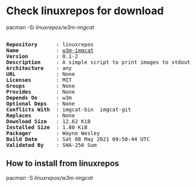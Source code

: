 # Check linuxrepos for download

pacman -Si *linuxrepos/w3m-imgcat*

<div class="highlight"><pre class="highlight"><text>
<b>Repository</b>      : linuxrepos
<b>Name</b>            : <a href="../../x86_64/w3m-imgcat-0.1-2-any.pkg.tar.zst">w3m-imgcat</a>
<b>Version</b>         : 0.1-2
<b>Description</b>     : A simple script to print images to stdout
<b>Architecture</b>    : any
<b>URL</b>             : None
<b>Licenses</b>        : MIT
<b>Groups</b>          : None
<b>Provides</b>        : None
<b>Depends On</b>      : w3m
<b>Optional Deps</b>   : None
<b>Conflicts With</b>  : imgcat-bin  imgcat-git
<b>Replaces</b>        : None
<b>Download Size</b>   : 12.62 KiB
<b>Installed Size</b>  : 1.80 KiB
<b>Packager</b>        : Wayne Wesley <wayne6324@gmail.com>
<b>Build Date</b>      : Sat 08 May 2021 09:50:44 UTC
<b>Validated By</b>    : SHA-256 Sum
</text></pre></div>

## How to install from linuxrepos

pacman -S *linuxrepos/w3m-imgcat*
